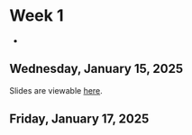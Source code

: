 # Week 1
-

## Wednesday, January 15, 2025

Slides are viewable [here](intro.ipynb).


## Friday, January 17, 2025